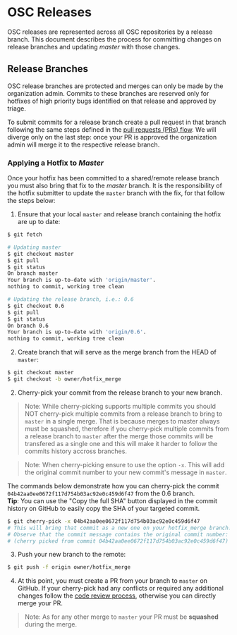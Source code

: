 # OSC Releases

OSC releases are represented across all OSC repositories by a release branch. This document describes the process for committing changes on release branches and updating *master* with those changes.

## Release Branches
OSC release branches are protected and merges can only be made by the organization admin. Commits to these branches are reserved only for hotfixes of high priority bugs identified on that release and approved by triage.

To submit commits for a release branch create a pull request in that branch following the same steps defined in the [pull requests (PRs) flow](pull_requests.md). We will diverge only on the last step: once your PR is approved the organization admin will merge it to the respective release branch.

### Applying a Hotfix to *Master*
Once your hotfix has been committed to a shared/remote release branch you must also bring that fix to the *master* branch. It is the  responsibility of the hotfix submitter to update the `master` branch with the fix, for that follow the steps below:

1. Ensure that your local `master` and release branch containing the hotfix are up to date:

```sh
$ git fetch

# Updating master
$ git checkout master
$ git pull
$ git status 
On branch master
Your branch is up-to-date with 'origin/master'.
nothing to commit, working tree clean

# Updating the release branch, i.e.: 0.6
$ git checkout 0.6
$ git pull
$ git status 
On branch 0.6
Your branch is up-to-date with 'origin/0.6'.
nothing to commit, working tree clean
```
2. Create branch that will serve as the merge branch from the HEAD of `master`:
```sh
$ git checkout master
$ git checkout -b owner/hotfix_merge
```
2. Cherry-pick your commit from the release branch to your new branch. 
> Note: While cherry-picking supports multiple commits you should NOT cherry-pick multiple commits from a release branch to bring to `master` in a single merge. That is because merges to master always must be squashed, therefore if you cherry-pick multiple commits from a release branch to `master` after the merge those commits will be transfered as a single one and this will make it harder to follow the commits history accross branches.  

> Note: When cherry-picking ensure to use the option `-x`. This will add the original commit number to your new commit's message in `master`.  

The commands below demonstrate how you can cherry-pick the commit `04b42aa0ee0672f117d754b03ac92e0c459d6f47` from the 0.6 branch.  
**Tip**: You can use the "Copy the full SHA" button displayed in the commit history on GitHub to easily copy the SHA of your targeted commit.
```sh
$ git cherry-pick -x 04b42aa0ee0672f117d754b03ac92e0c459d6f47
# This will bring that commit as a new one on your hotfix_merge branch. 
# Observe that the commit message contains the original commit number: 
# (cherry picked from commit 04b42aa0ee0672f117d754b03ac92e0c459d6f47)
```
3. Push your new branch to the remote:

```sh
$ git push -f origin owner/hotfix_merge
```
4. At this point, you must create a PR from your branch to `master` on GitHub. If your cherry-pick had any conflicts or required any additional changes follow the [code review process](pull_requests.md#addressing-comments), otherwise you can directly merge your PR.
> Note: As for any other merge to `master` your PR must be **squashed** during the merge.
